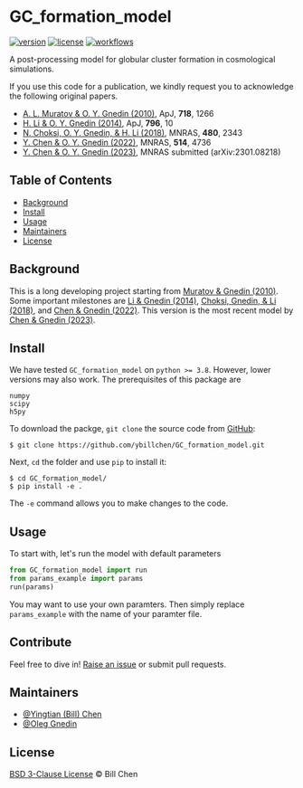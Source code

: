 # GC_formation_model

[![version](https://img.shields.io/badge/version-0.1-blue.svg)](https://github.com/ybillchen/GC_formation_model)
[![license](https://img.shields.io/github/license/ybillchen/GC_formation_model)](LICENSE)
[![workflows](https://img.shields.io/github/actions/workflow/status/ybillchen/GC_formation_model/build.yaml?logo=github)](https://github.com/ybillchen/GC_formation_model/actions/workflows/build.yaml)

A post-processing model for globular cluster formation in cosmological simulations.

If you use this code for a publication, we kindly request you to acknowledge the following original papers.

- [A. L. Muratov \& O. Y. Gnedin (2010)](https://ui.adsabs.harvard.edu/abs/2010ApJ...718.1266M/abstract), ApJ, **718**, 1266
- [H. Li \& O. Y. Gnedin (2014)](https://ui.adsabs.harvard.edu/abs/2014ApJ...796...10L/abstract), ApJ, **796**, 10
- [N. Choksi, O. Y. Gnedin, \& H. Li (2018)](https://ui.adsabs.harvard.edu/abs/2018MNRAS.480.2343C/abstract), MNRAS, **480**, 2343
- [Y. Chen \& O. Y. Gnedin (2022)](https://ui.adsabs.harvard.edu/abs/2022MNRAS.514.4736C/abstract), MNRAS, **514**, 4736
- [Y. Chen \& O. Y. Gnedin (2023)](https://ui.adsabs.harvard.edu/abs/2023arXiv230108218C/abstract), MNRAS submitted (arXiv:2301.08218)

## Table of Contents

- [Background](#background)
- [Install](#install)
- [Usage](#usage)
- [Maintainers](#maintainers)
- [License](#license)

## Background

This is a long developing project starting from [Muratov \& Gnedin (2010)](https://ui.adsabs.harvard.edu/abs/2010ApJ...718.1266M/abstract). Some important milestones are [Li \& Gnedin (2014)](https://ui.adsabs.harvard.edu/abs/2014ApJ...796...10L/abstract), [Choksi, Gnedin, \& Li (2018)](https://ui.adsabs.harvard.edu/abs/2018MNRAS.480.2343C/abstract), and [Chen \& Gnedin (2022)](https://ui.adsabs.harvard.edu/abs/2022MNRAS.514.4736C/abstract). This version is the most recent model by [Chen \& Gnedin (2023)](https://ui.adsabs.harvard.edu/abs/2023arXiv230108218C/abstract). 

## Install

We have tested `GC_formation_model` on `python >= 3.8`. However, lower versions may also work. The prerequisites of this package are
```
numpy
scipy
h5py
```

To download the packge, `git clone` the source code from [GitHub](https://github.com/ybillchen/GC_formation_model):
```shell
$ git clone https://github.com/ybillchen/GC_formation_model.git
```
Next, `cd` the folder and use `pip` to install it:
```shell
$ cd GC_formation_model/
$ pip install -e .
```
The `-e` command allows you to make changes to the code.

## Usage

To start with, let's run the model with default parameters
```python
from GC_formation_model import run
from params_example import params
run(params)
```
You may want to use your own paramters. Then simply replace `params_example` with the name of your paramter file.


## Contribute

Feel free to dive in! [Raise an issue](https://github.com/ybillchen/GC_formation_model/issues/new) or submit pull requests.

## Maintainers

- [@Yingtian (Bill) Chen](https://github.com/ybillchen)
- [@Oleg Gnedin](https://github.com/ognedin)

## License

[BSD 3-Clause License](LICENSE) &copy; Bill Chen

